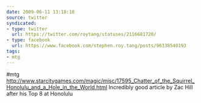 ```yaml
---
date: 2009-06-11 13:18:18
source: twitter
syndicated:
- type: twitter
  url: https://twitter.com/roytang/statuses/2116681720/
- type: facebook
  url: https://www.facebook.com/stephen.roy.tang/posts/96338540193
tags:
- mtg
---
```


#mtg  http://www.starcitygames.com/magic/misc/17595_Chatter_of_the_Squirrel_Honolulu_and_a_Hole_in_the_World.html Incredibly good article by Zac Hill after his Top 8 at Honolulu